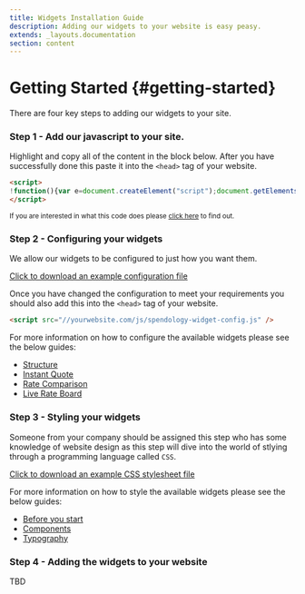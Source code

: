 ```yaml
---
title: Widgets Installation Guide
description: Adding our widgets to your website is easy peasy.
extends: _layouts.documentation
section: content
---
```


# Getting Started {#getting-started}

There are four key steps to adding our widgets to your site.

### Step 1 - Add our javascript to your site.
Highlight and copy all of the content in the block below. After you have successfully done this paste it into the `<head>` tag of your website.
```html
<script>
!function(){var e=document.createElement("script");document.getElementsByTagName("body")[0].appendChild(e),e.setAttribute("src","https://widget.spendology.io/v3/loader.min.js?"+(new Date).getTime())}();
</script>
```

<small>If you are interested in what this code does please [click here](/docs/understand-the-snippet) to find out.</small>

### Step 2 - Configuring your widgets

We allow our widgets to be configured to just how you want them. 

<a href="/examples/spendology-widget-config.js" target="_blank" download>Click to download an example configuration file</a>

Once you have changed the configuration to meet your requirements you should also add this into the `<head>` tag of your website.

```html
<script src="//yourwebsite.com/js/spendology-widget-config.js" />
```

For more information on how to configure the available widgets please see the below guides:
<ul class="list-disc ml-10">
    <li><a href="/docs/widget-configuration">Structure</a></li>
    <li><a href="/docs/instant-quote-configuration">Instant Quote</a></li> 
    <li><a href="/docs/rates-comparison-configuration">Rate Comparison</a></li> 
    <li><a href="/docs/live-rate-board-configuration">Live Rate Board</a></li> 
</ul> 

### Step 3 - Styling your widgets
Someone from your company should be assigned this step who has some knowledge of website design as this step will dive into the world of stlying through a programming language called `CSS`.

<a href="/examples/spendology-widgets.css" target="_blank" download>Click to download an example CSS stylesheet file</a>

For more information on how to style the available widgets please see the below guides:
<ul class="list-disc ml-10">
    <li><a href="/docs/widget-styling">Before you start</a></li>
    <li><a href="/docs/styling-components">Components</a></li> 
    <li><a href="/docs/styling-typography">Typography</a></li> 
</ul> 

### Step 4 - Adding the widgets to your website

TBD
